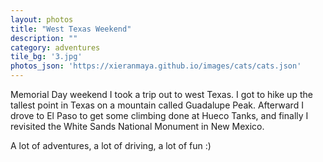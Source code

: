 ```yaml
---
layout: photos
title: "West Texas Weekend"
description: ""
category: adventures
tile_bg: '3.jpg'
photos_json: 'https://xieranmaya.github.io/images/cats/cats.json'
---
```


Memorial Day weekend I took a trip out to west Texas. I got to hike up the tallest point in Texas on a mountain called Guadalupe Peak. Afterward I drove to El Paso to get some climbing done at Hueco Tanks, and finally I revisited the White Sands National Monument in New Mexico.

A lot of adventures, a lot of driving, a lot of fun :)